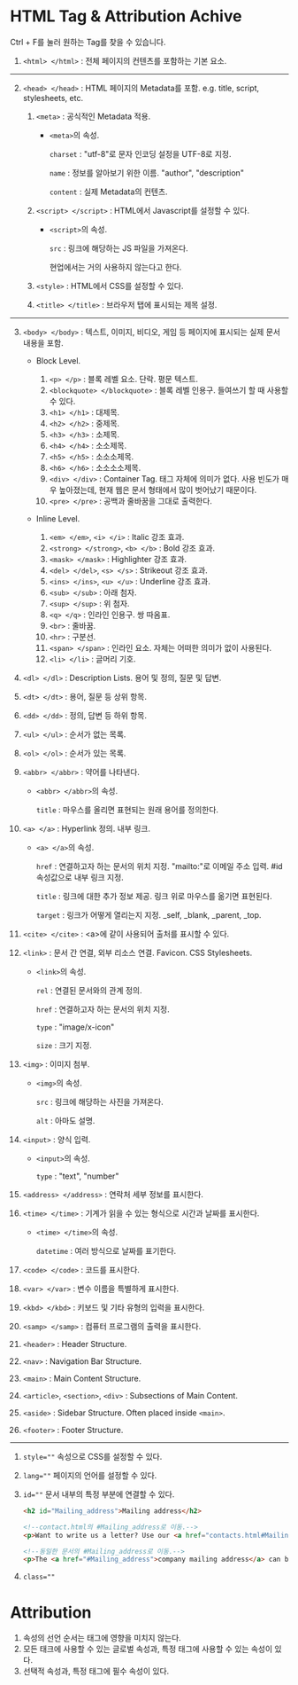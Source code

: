 # HTML Tag & Attribution Achive

Ctrl + F를 눌러 원하는 Tag를 찾을 수 있습니다.

1. `<html> </html>` : 전체 페이지의 컨텐츠를 포함하는 기본 요소.

---

2. `<head> </head>` : HTML 페이지의 Metadata를 포함. e.g. title, script, stylesheets, etc.

    1. `<meta>` : 공식적인 Metadata 적용.
        - `<meta>`의 속성.

            `charset` : "utf-8"로 문자 인코딩 설정을 UTF-8로 지정.

            `name` : 정보를 알아보기 위한 이름. "author", "description"

            `content` : 실제 Metadata의 컨텐츠.

    2. `<script> </script>` : HTML에서 Javascript를 설정할 수 있다.
        - `<script>`의 속성.

            `src` : 링크에 해당하는 JS 파일을 가져온다.

            현업에서는 거의 사용하지 않는다고 한다.

    3. `<style>` : HTML에서 CSS를 설정할 수 있다.
    4. `<title> </title>` : 브라우저 탭에 표시되는 제목 설정.

---

3. `<body> </body>` : 텍스트, 이미지, 비디오, 게임 등 페이지에 표시되는 실제 문서 내용을 포함.

    - Block Level.
        1. `<p> </p>` : 블록 레벨 요소. 단락. 평문 텍스트.
        2. `<blockquote> </blockquote>` : 블록 레벨 인용구. 들여쓰기 할 때 사용할 수 있다.
        3. `<h1> </h1>` : 대제목.
        4. `<h2> </h2>` : 중제목.
        5. `<h3> </h3>` : 소제목.
        6. `<h4> </h4>` : 소소제목.
        7. `<h5> </h5>` : 소소소제목.
        8. `<h6> </h6>` : 소소소소제목.
        9. `<div> </div>` : Container Tag. 태그 자체에 의미가 없다. 사용 빈도가 매우 높아졌는데, 현재 웹은 문서 형태에서 많이 벗어났기 때문이다.
        10. `<pre> </pre>` : 공백과 줄바꿈을 그대로 출력한다.

    - Inline Level.
        1. `<em> </em>`, `<i> </i>` : Italic 강조 효과.
        2. `<strong> </strong>`, `<b> </b>` : Bold 강조 효과.
        3. `<mask> </mask>` : Highlighter 강조 효과.
        4. `<del> </del>`, `<s> </s>` : Strikeout 강조 효과.
        5. `<ins> </ins>`, `<u> </u>` : Underline 강조 효과.
        6. `<sub> </sub>` : 아래 첨자.
        7. `<sup> </sup>` : 위 첨자.
        8. `<q> </q>` : 인라인 인용구. 쌍 따옴표.
        9. `<br>` : 줄바꿈.
        10. `<hr>` : 구분선.
        11. `<span> </span>` : 인라인 요소. 자체는 어떠한 의미가 없이 사용된다.
        12. `<li> </li>` : 글머리 기호.

4. `<dl> </dl>` : Description Lists. 용어 및 정의, 질문 및 답변.
5. `<dt> </dt>` : 용어, 질문 등 상위 항목.
6. `<dd> </dd>` : 정의, 답변 등 하위 항목.
7. `<ul> </ul>` : 순서가 없는 목록.
8. `<ol> </ol>` : 순서가 있는 목록.
9. `<abbr> </abbr>` : 약어를 나타낸다.
    - `<abbr> </abbr>`의 속성.

        `title` : 마우스를 올리면 표현되는 원래 용어를 정의한다.

10. `<a> </a>` : Hyperlink 정의. 내부 링크.
    - `<a> </a>`의 속성.

        `href` : 연결하고자 하는 문서의 위치 지정. "mailto:"로 이메일 주소 입력. #id 속성값으로 내부 링크 지정.

        `title` : 링크에 대한 추가 정보 제공. 링크 위로 마우스를 옮기면 표현된다.

        `target` : 링크가 어떻게 열리는지 지정. _self, _blank, _parent, _top.

11. `<cite> </cite>` : \<a>에 같이 사용되어 출처를 표시할 수 있다.

12. `<link>` : 문서 간 연결, 외부 리소스 연결. Favicon. CSS Stylesheets.
    - `<link>`의 속성.

        `rel` : 연결된 문서와의 관계 정의.

        `href` : 연결하고자 하는 문서의 위치 지정.

        `type` : "image/x-icon"

        `size` : 크기 지정.

     

13. `<img>` : 이미지 첨부.
    - `<img>`의 속성.

        `src` : 링크에 해당하는 사진을 가져온다.

        `alt` : 아마도 설명.

14. `<input>` : 양식 입력.
    - `<input>`의 속성.

        `type` : "text", "number"

15. `<address> </address>` : 연락처 세부 정보를 표시한다.
16. `<time> </time>` : 기계가 읽을 수 있는 형식으로 시간과 날짜를 표시한다.
    - `<time> </time>`의 속성.

        `datetime` : 여러 방식으로 날짜를 표기한다.

17. `<code> </code>` : 코드를 표시한다.
18. `<var> </var>` : 변수 이름을 특별하게 표시한다.
19. `<kbd> </kbd>` : 키보드 및 기타 유형의 입력을 표시한다.
20. `<samp> </samp>` : 컴퓨터 프로그램의 출력을 표시한다.

21. `<header>` : Header Structure.
22. `<nav>` : Navigation Bar Structure.
23. `<main>` : Main Content Structure.
24. `<article>`, `<section>`, `<div>` : Subsections of Main Content.
25. `<aside>` : Sidebar Structure. Often placed inside `<main>`.
26. `<footer>` : Footer Structure.

---

1. `style=""` 속성으로 CSS를 설정할 수 있다.
2. `lang=""` 페이지의 언어를 설정할 수 있다.
3. `id=""` 문서 내부의 특정 부분에 연결할 수 있다.

    ```html
    <h2 id="Mailing_address">Mailing address</h2>

    <!--contact.html의 #Mailing_address로 이동.-->
    <p>Want to write us a letter? Use our <a href="contacts.html#Mailing_address">mailing address</a>.</p>

    <!--동일한 문서의 #Mailing_address로 이동.-->
    <p>The <a href="#Mailing_address">company mailing address</a> can be found at the bottom of this page.</p>
    ```

4. `class=""`

# Attribution

1. 속성의 선언 순서는 태그에 영향을 미치지 않는다.
2. 모든 태크에 사용할 수 있는 글로벌 속성과, 특정 태그에 사용할 수 있는 속성이 있다.
3. 선택적 속성과, 특정 태그에 필수 속성이 있다.